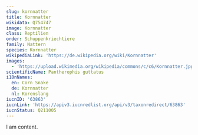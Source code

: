 ```yaml
---
slug: kornnatter
title: Kornnatter
wikidata: Q754747
image: Kornnatter
class: Reptilien
order: Schuppenkriechtiere
family: Nattern
species: Kornnatter
wikipediaLink: 'https://de.wikipedia.org/wiki/Kornnatter'
images:
  - 'https://upload.wikimedia.org/wikipedia/commons/c/c6/Kornnatter.jpg'
scientificName: Pantherophis guttatus
i18nNames:
  en: Corn Snake
  de: Kornnatter
  nl: Korenslang
iucnID: '63863'
iucnLink: 'https://apiv3.iucnredlist.org/api/v3/taxonredirect/63863'
iucnStatus: Q211005
---
```


I am content.
